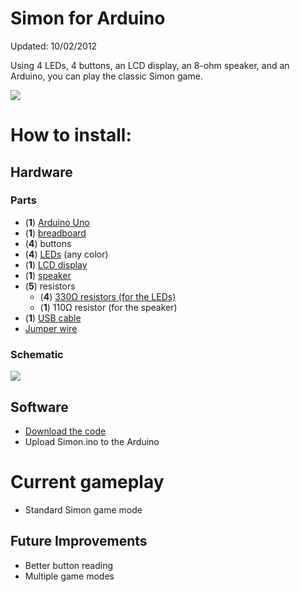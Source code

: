 Simon for Arduino
=================
Updated: 10/02/2012

Using 4 LEDs, 4 buttons, an LCD display, an 8-ohm speaker, and an Arduino, you can play the classic Simon game.

![](https://raw.github.com/macklinu/Simon/master/Images/Simon.jpg)

# How to install:

## Hardware
### Parts
* (**1**) [Arduino Uno](https://www.sparkfun.com/products/11021)
* (**1**) [breadboard](https://www.sparkfun.com/products/112)
* (**4**) buttons
* (**4**) [LEDs](https://www.sparkfun.com/products/9592) (any color)
* (**1**) [LCD display](http://www.newhavendisplay.com/nhd0216szfspggbwnonstocked-sample-quantities-available-p-333.html)
* (**1**) [speaker](https://www.sparkfun.com/products/10722)
* (**5**) resistors
	* (**4**) [330Ω resistors (for the LEDs)](https://www.sparkfun.com/products/8377)
	* (**1**) 110Ω resistor (for the speaker)
* (**1**) [USB cable](https://www.sparkfun.com/products/512)
* [Jumper wire](https://www.sparkfun.com/products/8022)


### Schematic
![](https://raw.github.com/macklinu/Simon/master/Diagrams/diagram.png)


## Software
* [Download the code](https://github.com/macklinu/Simon/zipball/master)
* Upload Simon.ino to the Arduino

# Current gameplay
* Standard Simon game mode

## Future Improvements
* Better button reading
* Multiple game modes
